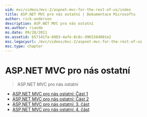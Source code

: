 ```yaml
---
uid: mvc/videos/mvc-2/aspnet-mvc-for-the-rest-of-us/index
title: ASP.NET MVC pro nás ostatní | Dokumentace Microsoftu
author: rick-anderson
description: ASP.NET MVC pro nás ostatní
ms.author: riande
ms.date: 09/28/2011
ms.assetid: b57141fa-8903-4afe-8c8c-d965204001e2
msc.legacyurl: /mvc/videos/mvc-2/aspnet-mvc-for-the-rest-of-us
msc.type: chapter
---
```

<a name="aspnet-mvc-for-the-rest-of-us"></a>ASP.NET MVC pro nás ostatní
====================
> ASP.NET MVC pro nás ostatní


- [ASP.NET MVC pro nás ostatní: Část 1](aspnet-mvc-for-the-rest-of-us-part-1.md)
- [ASP.NET MVC pro nás ostatní: Část 2](aspnet-mvc-for-the-rest-of-us-part-2.md)
- [ASP.NET MVC pro nás ostatní: 3. část](aspnet-mvc-for-the-rest-of-us-part-3.md)
- [ASP.NET MVC pro nás ostatní: 4. část](aspnet-mvc-for-the-rest-of-us-part-4.md)
